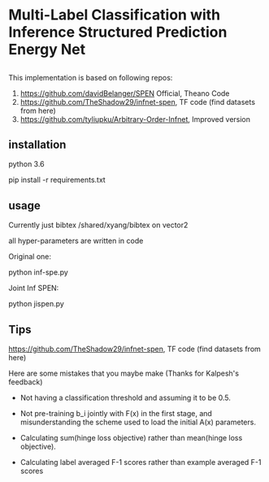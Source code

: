 # Multi-Label Classification with Inference Structured Prediction Energy Net


## 

This implementation is based on following repos:

1. https://github.com/davidBelanger/SPEN  Official, Theano Code
2. https://github.com/TheShadow29/infnet-spen, TF code (find datasets from here)
3. https://github.com/tyliupku/Arbitrary-Order-Infnet, Improved version

## installation

python 3.6

pip install -r requirements.txt

## usage
Currently just bibtex    /shared/xyang/bibtex  on vector2

all hyper-parameters are written in code

Original one:

python inf-spe.py

Joint Inf SPEN:

python jispen.py


## Tips

https://github.com/TheShadow29/infnet-spen, TF code (find datasets from here)

Here are some mistakes that you maybe make (Thanks for Kalpesh's feedback)   

- Not having a classification threshold and assuming it to be 0.5.

- Not pre-training b_i jointly with F(x) in the first stage, and misunderstanding the scheme used to load the initial A(x) parameters.

- Calculating sum(hinge loss objective) rather than mean(hinge loss objective).

- Calculating label averaged F-1 scores rather than example averaged F-1 scores
